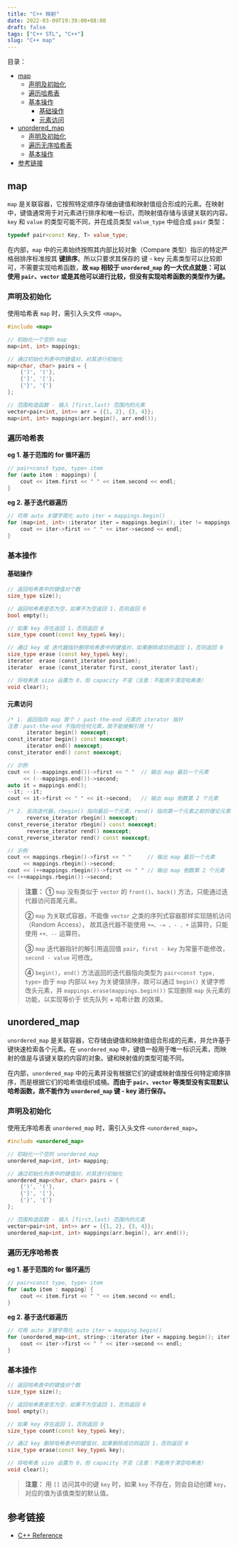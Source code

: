 ```yaml
---
title: "C++ 映射"
date: 2022-03-09T19:39:00+08:00
draft: false
tags: ["C++ STL", "C++"]
slug: "C++ map"
---
```


目录：

- [map](#map)
  - [声明及初始化](#声明及初始化)
  - [遍历哈希表](#遍历哈希表)
  - [基本操作](#基本操作)
    - [基础操作](#基础操作)
    - [元素访问](#元素访问)
- [unordered_map](#unordered_map)
  - [声明及初始化](#声明及初始化-1)
  - [遍历无序哈希表](#遍历无序哈希表)
  - [基本操作](#基本操作-1)
- [参考链接](#参考链接)

## map

`map` 是关联容器，它按照特定顺序存储由键值和映射值组合形成的元素。在映射中，键值通常用于对元素进行排序和唯一标识，而映射值存储与该键关联的内容。`key` 和 `value` 的类型可能不同，并在成员类型 `value_type` 中组合成 `pair` 类型：

```C++
typedef pair<const Key, T> value_type;
```

在内部，`map` 中的元素始终按照其内部比较对象（Compare 类型）指示的特定严格弱排序标准按其 **键排序**。所以只要求其保存的 键 - key 元素类型可以比较即可，不需要实现哈希函数，**故 `map` 相较于 `unordered_map` 的一大优点就是：可以使用 `pair`、`vector` 或是其他可以进行比较，但没有实现哈希函数的类型作为键。**

### 声明及初始化

使用哈希表 `map` 时，需引入头文件 `<map>`。

```C++
#include <map>

// 初始化一个空的 map
map<int, int> mappings;

// 通过初始化列表中的键值对，对其进行初始化
map<char, char> pairs = {
    {')', '('},
    {']', '['},
    {'}', '{'}
};

// 范围构造函数 - 插入 [first,last) 范围内的元素
vector<pair<int, int>> arr = {{1, 2}, {3, 4}};
map<int, int> mappings(arr.begin(), arr.end());
```

### 遍历哈希表

**eg 1. 基于范围的 for 循环遍历**

```C++
// pair<const type, type> item
for (auto item : mappings) {
    cout << item.first << " " << item.second << endl;
}
```

**eg 2. 基于迭代器遍历**

```C++
// 可用 auto 关键字简化 auto iter = mappings.begin()
for (map<int, int>::iterator iter = mappings.begin(); iter != mappings.end(); ++iter) {
    cout << iter->first << " " << iter->second << endl;
}
```

### 基本操作

#### 基础操作

```C++
// 返回哈希表中的键值对个数
size_type size();

// 返回哈希表是否为空，如果不为空返回 1，否则返回 0
bool empty();

// 如果 key 存在返回 1，否则返回 0
size_type count(const key_type& key);

// 通过 key 或 迭代器指针删除哈希表中的键值对，如果删除成功则返回 1，否则返回 0
size_type erase (const key_type& key);
iterator  erase (const_iterator position);
iterator  erase (const_iterator first, const_iterator last);

// 将哈希表 size 设置为 0，但 capacity 不变（注意：不能用于清空哈希表）
void clear();
```

#### 元素访问

```C++
/* 1. 返回指向 map 首个 / past-the-end 元素的 iterator 指针
注意：past-the-end 不指向任何元素，故不能被解引用 */
      iterator begin() noexcept;
const_iterator begin() const noexcept;
      iterator end() noexcept;
const_iterator end() const noexcept;

// 示例
cout << (--mappings.end())->first << " "  // 输出 map 最后一个元素
     << (--mappings.end())->second;
auto it = mappings.end();
--it; --it;
cout << it->first << " " << it->second;   // 输出 map 倒数第 2 个元素

/* 2. 反向迭代器，rbegin() 指向最后一个元素，rend() 指向第一个元素之前的理论元素，不可解引用 */
      reverse_iterator rbegin() noexcept;
const_reverse_iterator rbegin() const noexcept;
      reverse_iterator rend() noexcept;
const_reverse_iterator rend() const noexcept;

// 示例
cout << mappings.rbegin()->first << " "     // 输出 map 最后一个元素
     << mappings.rbegin()->second;  
cout << (++mappings.rbegin())->first << " " // 输出 map 倒数第 2 个元素
<< (++mappings.rbegin())->second;
```

> **注意：**
> **①** `map` 没有类似于 `vector` 的 `front()`、`back()` 方法，只能通过迭代器访问首尾元素。
>
> **②** `map` 为关联式容器，不能像 `vector` 之类的序列式容器那样实现随机访问（Random Access），
故其迭代器不能使用 `+=、-= 、- 、+` 运算符，只能使用 `++、--` 运算符。
>
> **③** `map` 迭代器指针的解引用返回值 `pair`，`first - key` 为常量不能修改，`second - value` 可修改。
>
> **④** `begin()`，`end()` 方法返回的迭代器指向类型为 `pair<const type, type>` 由于 `map` 内部以 `key` 为关键值排序，故可以通过 `begin()` 关键字修改头元素，并 `mappings.erase(mappings.begin())` 实现删除 `map` 头元素的功能，以实现等价于 优先队列 + 哈希计数 的效果。

## unordered_map

`unordered_map` 是关联容器，它存储由键值和映射值组合形成的元素，并允许基于键快速检索各个元素。在 `unordered_map` 中，键值一般用于唯一标识元素，而映射的值是与该键关联的内容的对象。键和映射值的类型可能不同。

在内部，`unordered_map` 中的元素并没有根据它们的键或映射值按任何特定顺序排序，而是根据它们的哈希值组织成桶。**而由于 `pair`、`vector` 等类型没有实现默认哈希函数，故不能作为 `unordered_map` 键 - key 进行保存。**

### 声明及初始化

使用无序哈希表 `unordered_map` 时，需引入头文件 `<unordered_map>`。

```C++
#include <unordered_map>

// 初始化一个空的 unordered_map
unordered_map<int, int> mapping;

// 通过初始化列表中的键值对，对其进行初始化
unordered_map<char, char> pairs = {
    {')', '('},
    {']', '['},
    {'}', '{'}
};

// 范围构造函数 - 插入 [first,last) 范围内的元素
vector<pair<int, int>> arr = {{1, 2}, {3, 4}};
unordered_map<int, int> mappings(arr.begin(), arr.end());
```

### 遍历无序哈希表

**eg 1. 基于范围的 for 循环遍历**

```C++
// pair<const type, type> item
for (auto item : mapping) {
    cout << item.first << " " << item.second << endl;
}
```

**eg 2. 基于迭代器遍历**

```C++
// 可用 auto 关键字简化 auto iter = mapping.begin()
for (unordered_map<int, string>::iterator iter = mapping.begin(); iter != mapping.end(); ++iter) {
    cout << iter->first << " " << iter->second << endl;
}
```

### 基本操作

```C++
// 返回哈希表中的键值对个数
size_type size();

// 返回哈希表是否为空，如果不为空返回 1，否则返回 0
bool empty();

// 如果 key 存在返回 1，否则返回 0
size_type count(const key_type& key);

// 通过 key 删除哈希表中的键值对，如果删除成功则返回 1，否则返回 0
size_type erase(const key_type& key);

// 将哈希表 size 设置为 0，但 capacity 不变（注意：不能用于清空哈希表）
void clear();
```

> **注意：** 用 `[]` 访问其中的键 `key` 时，如果 `key` 不存在，则会自动创建 `key`，对应的值为该值类型的默认值。

## 参考链接

* [C++ Reference](http://www.cplusplus.com/reference/)
